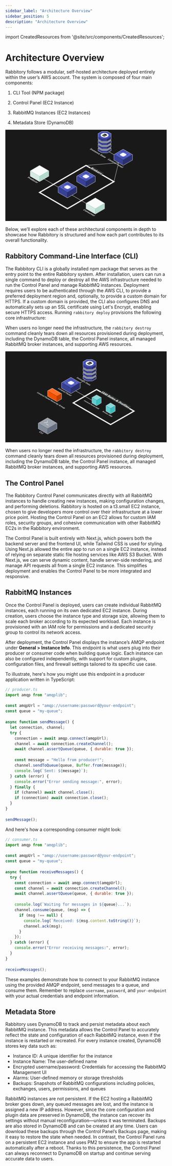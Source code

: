 ```yaml
---
sidebar_label: "Architecture Overview"
sidebar_position: 5
description: "Architecture Overview"
---
```


import CreatedResources from '@site/src/components/CreatedResources';

# Architecture Overview

Rabbitory follows a modular, self-hosted architecture deployed entirely within the user’s AWS account. The system is composed of four main components:

1. CLI Tool (NPM package)

2. Control Panel (EC2 Instance)

3. RabbitMQ Instances (EC2 Instances)

4. Metadata Store (DynamoDB)

![Architecture Diagram](../static/img/rabbitory-overall.png)

Below, we’ll explore each of these architectural components in depth to showcase how Rabbitory is structured and how each part contributes to its overall functionality.

## Rabbitory Command-Line Interface (CLI)

The Rabbitory CLI is a globally installed npm package that serves as the entry point to the entire Rabbitory system. After installation, users can run a single command to deploy or destroy all the AWS infrastructure needed to run the Control Panel and manage RabbitMQ instances. Deployment requires users to be authenticated through the AWS CLI, to provide a preferred deployment region and, optionally, to provide a custom domain for HTTPS. If a custom domain is provided, the CLI also configures DNS and automatically sets up an SSL certificate using Let's Encrypt, enabling secure HTTPS access.
Running `rabbitory deploy` provisions the following core infrastructure:

<CreatedResources />

When users no longer need the infrastructure, the `rabbitory destroy` command cleanly tears down all resources provisioned during deployment, including the DynamoDB table, the Control Panel instance, all managed RabbitMQ broker instances, and supporting AWS resources.

![CLI Deployment](../static/img/cli-deployment.png)

When users no longer need the infrastructure, the `rabbitory destroy` command cleanly tears down all resources provisioned during deployment, including the DynamoDB table, the Control Panel instance, all managed RabbitMQ broker instances, and supporting AWS resources.

## The Control Panel

The Rabbitory Control Panel communicates directly with all RabbitMQ instances to handle creating new instances, making configuration changes, and performing deletions. Rabbitory is hosted on a t3.small EC2 instance, chosen to give developers more control over their infrastructure at a lower price point. Hosting the Control Panel on an EC2 allows for custom IAM roles, security groups, and cohesive communication with other RabbitMQ EC2s in the Rabbitory environment.

The Control Panel is built entirely with Next.js, which powers both the backend server and the frontend UI, while Tailwind CSS is used for styling. Using Next.js allowed the entire app to run on a single EC2 instance, instead of relying on separate static file hosting services like AWS S3 Bucket. With Next.js, we can serve dynamic content, handle server-side rendering, and manage API requests all from a single EC2 instance. This simplifies deployment and enables the Control Panel to be more integrated and responsive.

## RabbitMQ Instances

Once the Control Panel is deployed, users can create individual RabbitMQ instances, each running on its own dedicated EC2 instance. During creation, users choose the instance type and storage size, allowing them to scale each broker according to its expected workload. Each instance is provisioned with an IAM role for permissions and a dedicated security group to control its network access.

After deployment, the Control Panel displays the instance’s AMQP endpoint under <strong> General > Instance Info</strong>. This endpoint is what users plug into their producer or consumer code when building queue logic. Each instance can also be configured independently, with support for custom plugins, configuration files, and firewall settings tailored to its specific use case.

To illustrate, here's how you might use this endpoint in a producer application written in TypeScript:

```javascript
// producer.ts
import amqp from "amqplib";

const amqpUrl = "amqp://username:password@your-endpoint";
const queue = "my-queue";

async function sendMessage() {
  let connection, channel;
  try {
    connection = await amqp.connect(amqpUrl);
    channel = await connection.createChannel();
    await channel.assertQueue(queue, { durable: true });

    const message = "Hello from producer!";
    channel.sendToQueue(queue, Buffer.from(message));
    console.log(`Sent: ${message}`);
  } catch (error) {
    console.error("Error sending message:", error);
  } finally {
    if (channel) await channel.close();
    if (connection) await connection.close();
  }
}

sendMessage();
```

And here's how a corresponding consumer might look:

```javascript
// consumer.ts
import amqp from "amqplib";

const amqpUrl = "amqp://username:password@your-endpoint";
const queue = "my-queue";

async function receiveMessages() {
  try {
    const connection = await amqp.connect(amqpUrl);
    const channel = await connection.createChannel();
    await channel.assertQueue(queue, { durable: true });

    console.log(`Waiting for messages in ${queue}...`);
    channel.consume(queue, (msg) => {
      if (msg !== null) {
        console.log(`Received: ${msg.content.toString()}`);
        channel.ack(msg);
      }
    });
  } catch (error) {
    console.error("Error receiving messages:", error);
  }
}

receiveMessages();
```

These examples demonstrate how to connect to your RabbitMQ instance using the provided AMQP endpoint, send messages to a queue, and consume them. Remember to replace `username`, `password`, and `your-endpoint` with your actual credentials and endpoint information.

## Metadata Store

Rabbitory uses DynamoDB to track and persist metadata about each RabbitMQ instance. This metadata allows the Control Panel to accurately reflect the state and configuration of each RabbitMQ instance, even if the instance is restarted or recreated. For every instance created, DynamoDB stores key data such as:

- Instance ID: A unique identifier for the instance
- Instance Name: The user-defined name
- Encrypted username/password: Credentials for accessing the RabbitMQ Management UI
- Alarms: User-defined memory or storage thresholds
- Backups: Snapshots of RabbitMQ configurations including policies, exchanges, users, permissions, and queues

RabbitMQ instances are not persistent. If the EC2 hosting a RabbitMQ broker goes down, any queued messages are lost, and the instance is assigned a new IP address. However, since the core configuration and plugin data are preserved in DynamoDB, the instance can recover its settings without manual reconfiguration—unless it was terminated. Backups are also stored in DynamoDB and can be created at any time. Users can download these backups through the Control Panel’s Backups page, making it easy to restore the state when needed. In contrast, the Control Panel runs on a persistent EC2 instance and uses PM2 to ensure the app is restarted automatically after a reboot. Thanks to this persistence, the Control Panel can always reconnect to DynamoDB on startup and continue serving accurate data to users.
